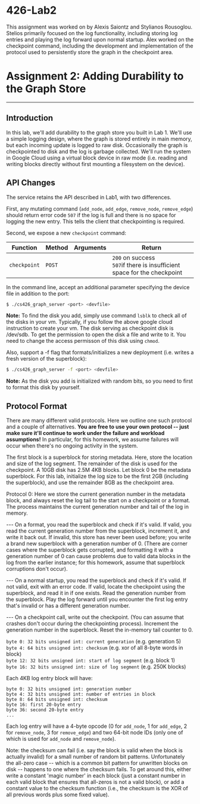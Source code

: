 # 426-Lab2

This assignment was worked on by Alexis Saiontz and Stylianos Rousoglou.
Stelios primarily focused on the log functionality, including storing log
entries and playing the log forward upon normal startup. Alex worked on the
checkpoint command, including the development and implementation of the 
protocol used to persistently store the graph in the checkpoint area.

# Assignment 2: Adding Durability to the Graph Store #

----

## Introduction ##

In this lab, we'll add durability to the graph store you built in Lab 1. We'll use a simple logging design, where the graph is stored entirely in main memory, but each incoming update is logged to raw disk. Occasionally the graph is checkpointed to disk and the log is garbage collected. We'll run the system in Google Cloud using a virtual block device in raw mode (i.e. reading and writing blocks directly without first mounting a filesystem on the device).

## API Changes ##

The service retains the API described in Lab1, with two differences.

First, any mutating command (`add_node`, `add_edge`, `remove_node`, `remove_edge`) should return error code `507` if the log is full and there is no space for logging the new entry. This tells the client that checkpointing is required.

Second, we expose a new `checkpoint` command:

   Function    | Method |    Arguments     | Return
-------------- | ------ | ---------------- | ------
 `checkpoint`    | `POST` |     |  `200` on success<br/> `507`if there is insufficient space for the checkpoint
 
 
In the command line, accept an additional parameter specifying the device file in addition to the port:

```sh
$ ./cs426_graph_server <port> <devfile>
```
**Note:** To find the disk you add, simply use command `lsblk` to check all of the disks in your vm. Typically, if you follow the above google cloud instruction to create your vm. The disk serving as checkpoint disk is /dev/sdb. To get the permission to open the disk a file and write to it. You need to change the access permisson of this disk using `chmod`.      

Also, support a -f flag that formats/initializes a new deployment (i.e. writes a fresh version of the superblock):

```sh
$ ./cs426_graph_server -f <port> <devfile>
```
**Note:**  As the disk you add is initialized with random bits, so you need to first to format this disk by yourself.

## Protocol Format ##

There are many different valid protocols. Here we outline one such protocol and a couple of alternatives. **You are free to use your own protocol -- just make sure it'll continue to work under the failure and workload assumptions!** In particular, for this homework, we assume failures will occur when there's no ongoing activity in the system.

The first block is a superblock for storing metadata. Here, store the location and size of the log segment. The remainder of the disk is used for the checkpoint. A 10GB disk has 2.5M 4KB blocks. Let block 0 be the metadata superblock. For this lab, initialize the log size to be the first 2GB (including the superblock), and use the remainder 8GB as the checkpoint area.

Protocol 0: Here we store the current generation number in the metadata block, and always reset the log tail to the start on a checkpoint or a format. The process maintains the current generation number and tail of the log in memory. 

--- On a format, you read the superblock and check if it's valid. If valid, you read the current generation number from the superblock, increment it, and write it back out. If invalid, this store has never been used before; you write a brand new superblock with a generation number of 0. (There are corner cases where the superblock gets corrupted, and formatting it with a generation number of 0 can cause problems due to valid data blocks in the log from the earlier instance; for this homework, assume that superblock corruptions don't occur).

--- On a normal startup, you read the superblock and check if it's valid. If not valid, exit with an error code. If valid, locate the checkpoint using the superblock, and read it in if one exists. Read the generation number from the superblock. Play the log forward until you encounter the first log entry that's invalid or has a different generation number.

--- On a checkpoint call, write out the checkpoint. (You can assume that crashes don't occur during the checkpointing process). Increment the generation number in the superblock. Reset the in-memory tail counter to 0.

`byte 0: 32 bits unsigned int: current generation` (e.g. generation 5)<br/>
`byte 4: 64 bits unsigned int: checksum` (e.g. xor of all 8-byte words in block)<br/>
`byte 12: 32 bits unsigned int: start of log segment` (e.g. block 1)<br/>
`byte 16: 32 bits unsigned int: size of log segment` (e.g. 250K blocks)<br/>

Each 4KB log entry block will have:

`byte 0: 32 bits unsigned int: generation number`<br/>
`byte 4: 32 bits unsigned int: number of entries in block`<br/>
`byte 8: 64 bits unsigned int: checksum`<br/>
`byte 16: first 20-byte entry`<br/>
`byte 36: second 20-byte entry`<br/>
`...`

Each log entry will have a 4-byte opcode (0 for `add_node`, 1 for `add_edge`, 2 for `remove_node`, 3 for `remove_edge`) and two 64-bit node IDs (only one of which is used for `add_node` and `remove_node`).

Note: the checksum can fail (i.e. say the block is valid when the block is actually invalid) for a small number of random bit patterns. Unfortunately the all-zero case -- which is a common bit pattern for unwritten blocks on disk -- happens to one where the checksum fails. To get around this, either write a constant 'magic number' in each block (just a constant number in each valid block that ensures that all-zeros is not a valid block), or add a constant value to the checksum function (i.e., the checksum is the XOR of all previous words plus some fixed value).
